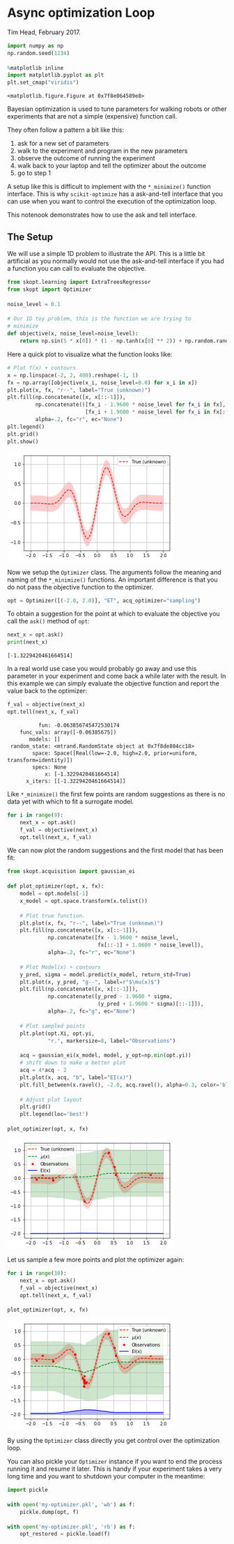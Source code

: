 
# Async optimization Loop

Tim Head, February 2017.


```python
import numpy as np
np.random.seed(1234)

%matplotlib inline
import matplotlib.pyplot as plt
plt.set_cmap("viridis")
```


    <matplotlib.figure.Figure at 0x7f8e064589e8>


Bayesian optimization is used to tune parameters for walking robots or other experiments
that are not a simple (expensive) function call.

They often follow a pattern a bit like this:
1. ask for a new set of parameters
1. walk to the experiment and program in the new parameters
1. observe the outcome of running the experiment
1. walk back to your laptop and tell the optimizer about the outcome
1. go to step 1

A setup like this is difficult to implement with the `*_minimize()` function interface.
This is why `scikit-optimize` has a ask-and-tell interface that you can use when you want
to control the execution of the optimization loop.

This notenook demonstrates how to use the ask and tell interface.


## The Setup

We will use a simple 1D problem to illustrate the API. This is a
little bit artificial as you normally would not use the ask-and-tell
interface if you had a function you can call to evaluate the objective.


```python
from skopt.learning import ExtraTreesRegressor
from skopt import Optimizer

noise_level = 0.1

# Our 1D toy problem, this is the function we are trying to
# minimize
def objective(x, noise_level=noise_level):
    return np.sin(5 * x[0]) * (1 - np.tanh(x[0] ** 2)) + np.random.randn() * noise_level
```

Here a quick plot to visualize what the function looks like:


```python
# Plot f(x) + contours
x = np.linspace(-2, 2, 400).reshape(-1, 1)
fx = np.array([objective(x_i, noise_level=0.0) for x_i in x])
plt.plot(x, fx, "r--", label="True (unknown)")
plt.fill(np.concatenate([x, x[::-1]]),
         np.concatenate(([fx_i - 1.9600 * noise_level for fx_i in fx], 
                         [fx_i + 1.9600 * noise_level for fx_i in fx[::-1]])),
         alpha=.2, fc="r", ec="None")
plt.legend()
plt.grid()
plt.show()
```


![png](ask-and-tell_files/ask-and-tell_5_0.png)


Now we setup the `Optimizer` class. The arguments follow the meaning
and naming of the `*_minimize()` functions. An important difference
is that you do not pass the objective function to the optimizer.


```python
opt = Optimizer([(-2.0, 2.0)], "ET", acq_optimizer="sampling")
```

To obtain a suggestion for the point at which to evaluate the objective
you call the `ask()` method of `opt`:


```python
next_x = opt.ask()
print(next_x)
```

    [-1.3229420461664514]


In a real world use case you would probably go away and use this parameter in your
experiment and come back a while later with the result. In this example we can
simply evaluate the objective function and report the value back to the
optimizer:


```python
f_val = objective(next_x)
opt.tell(next_x, f_val)
```




              fun: -0.063856745472530174
        func_vals: array([-0.06385675])
           models: []
     random_state: <mtrand.RandomState object at 0x7f8de804cc18>
            space: Space([Real(low=-2.0, high=2.0, prior=uniform, transform=identity)])
            specs: None
                x: [-1.3229420461664514]
          x_iters: [[-1.3229420461664514]]



Like `*_minimize()` the first few points are random suggestions as there is no data
yet with which to fit a surrogate model.


```python
for i in range(9):
    next_x = opt.ask()
    f_val = objective(next_x)
    opt.tell(next_x, f_val)
```

We can now plot the random suggestions and the first model that has been fit:


```python
from skopt.acquisition import gaussian_ei

def plot_optimizer(opt, x, fx):
    model = opt.models[-1]
    x_model = opt.space.transform(x.tolist())

    # Plot true function.
    plt.plot(x, fx, "r--", label="True (unknown)")
    plt.fill(np.concatenate([x, x[::-1]]),
             np.concatenate([fx - 1.9600 * noise_level, 
                             fx[::-1] + 1.9600 * noise_level]),
             alpha=.2, fc="r", ec="None")

    # Plot Model(x) + contours
    y_pred, sigma = model.predict(x_model, return_std=True)
    plt.plot(x, y_pred, "g--", label=r"$\mu(x)$")
    plt.fill(np.concatenate([x, x[::-1]]),
             np.concatenate([y_pred - 1.9600 * sigma, 
                             (y_pred + 1.9600 * sigma)[::-1]]),
             alpha=.2, fc="g", ec="None")

    # Plot sampled points
    plt.plot(opt.Xi, opt.yi,
             "r.", markersize=8, label="Observations")

    acq = gaussian_ei(x_model, model, y_opt=np.min(opt.yi))
    # shift down to make a better plot
    acq = 4*acq - 2
    plt.plot(x, acq, "b", label="EI(x)")
    plt.fill_between(x.ravel(), -2.0, acq.ravel(), alpha=0.3, color='blue')
    
    # Adjust plot layout
    plt.grid()
    plt.legend(loc='best')
    
plot_optimizer(opt, x, fx)
```


![png](ask-and-tell_files/ask-and-tell_15_0.png)


Let us sample a few more points and plot the optimizer again:


```python
for i in range(10):
    next_x = opt.ask()
    f_val = objective(next_x)
    opt.tell(next_x, f_val)
    
plot_optimizer(opt, x, fx)
```


![png](ask-and-tell_files/ask-and-tell_17_0.png)


By using the `Optimizer` class directly you get control over the optimization loop.

You can also pickle your `Optimizer` instance if you want to end the process running it
and resume it later. This is handy if your experiment takes a very long time and you
want to shutdown your computer in the meantime:


```python
import pickle

with open('my-optimizer.pkl', 'wb') as f:
    pickle.dump(opt, f)

with open('my-optimizer.pkl', 'rb') as f:
    opt_restored = pickle.load(f)
```
